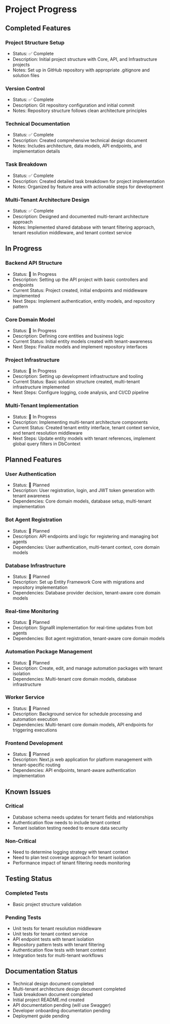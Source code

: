 # Project Progress

## Completed Features
### Project Structure Setup
- Status: ✅ Complete
- Description: Initial project structure with Core, API, and Infrastructure projects
- Notes: Set up in GitHub repository with appropriate .gitignore and solution files

### Version Control
- Status: ✅ Complete
- Description: Git repository configuration and initial commit
- Notes: Repository structure follows clean architecture principles

### Technical Documentation
- Status: ✅ Complete
- Description: Created comprehensive technical design document
- Notes: Includes architecture, data models, API endpoints, and implementation details

### Task Breakdown
- Status: ✅ Complete
- Description: Created detailed task breakdown for project implementation
- Notes: Organized by feature area with actionable steps for development

### Multi-Tenant Architecture Design
- Status: ✅ Complete
- Description: Designed and documented multi-tenant architecture approach
- Notes: Implemented shared database with tenant filtering approach, tenant resolution middleware, and tenant context service

## In Progress
### Backend API Structure
- Status: 🚧 In Progress
- Description: Setting up the API project with basic controllers and endpoints
- Current Status: Project created, initial endpoints and middleware implemented
- Next Steps: Implement authentication, entity models, and repository pattern

### Core Domain Model
- Status: 🚧 In Progress
- Description: Defining core entities and business logic
- Current Status: Initial entity models created with tenant-awareness
- Next Steps: Finalize models and implement repository interfaces

### Project Infrastructure
- Status: 🚧 In Progress
- Description: Setting up development infrastructure and tooling
- Current Status: Basic solution structure created, multi-tenant infrastructure implemented
- Next Steps: Configure logging, code analysis, and CI/CD pipeline

### Multi-Tenant Implementation
- Status: 🚧 In Progress
- Description: Implementing multi-tenant architecture components
- Current Status: Created tenant entity interface, tenant context service, and tenant resolution middleware
- Next Steps: Update entity models with tenant references, implement global query filters in DbContext

## Planned Features
### User Authentication
- Status: 📅 Planned
- Description: User registration, login, and JWT token generation with tenant awareness
- Dependencies: Core domain models, database setup, multi-tenant implementation

### Bot Agent Registration
- Status: 📅 Planned
- Description: API endpoints and logic for registering and managing bot agents
- Dependencies: User authentication, multi-tenant context, core domain models

### Database Infrastructure
- Status: 📅 Planned
- Description: Set up Entity Framework Core with migrations and repository implementation
- Dependencies: Database provider decision, tenant-aware core domain models

### Real-time Monitoring
- Status: 📅 Planned
- Description: SignalR implementation for real-time updates from bot agents
- Dependencies: Bot agent registration, tenant-aware core domain models

### Automation Package Management
- Status: 📅 Planned
- Description: Create, edit, and manage automation packages with tenant isolation
- Dependencies: Multi-tenant core domain models, database infrastructure

### Worker Service
- Status: 📅 Planned
- Description: Background service for schedule processing and automation execution
- Dependencies: Multi-tenant core domain models, API endpoints for triggering executions

### Frontend Development
- Status: 📅 Planned
- Description: Next.js web application for platform management with tenant-specific routing
- Dependencies: API endpoints, tenant-aware authentication implementation

## Known Issues
### Critical
- Database schema needs updates for tenant fields and relationships
- Authentication flow needs to include tenant context
- Tenant isolation testing needed to ensure data security

### Non-Critical
- Need to determine logging strategy with tenant context
- Need to plan test coverage approach for tenant isolation
- Performance impact of tenant filtering needs monitoring

## Testing Status
### Completed Tests
- Basic project structure validation

### Pending Tests
- Unit tests for tenant resolution middleware
- Unit tests for tenant context service
- API endpoint tests with tenant isolation
- Repository pattern tests with tenant filtering
- Authentication flow tests with tenant context
- Integration tests for multi-tenant workflows

## Documentation Status
- Technical design document completed
- Multi-tenant architecture design document completed
- Task breakdown document completed
- Initial project README.md created
- API documentation pending (will use Swagger)
- Developer onboarding documentation pending
- Deployment guide pending 
